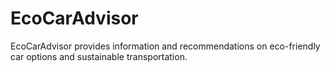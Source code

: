 # EcoCarAdvisor
EcoCarAdvisor provides information and recommendations on eco-friendly car options and sustainable transportation.
